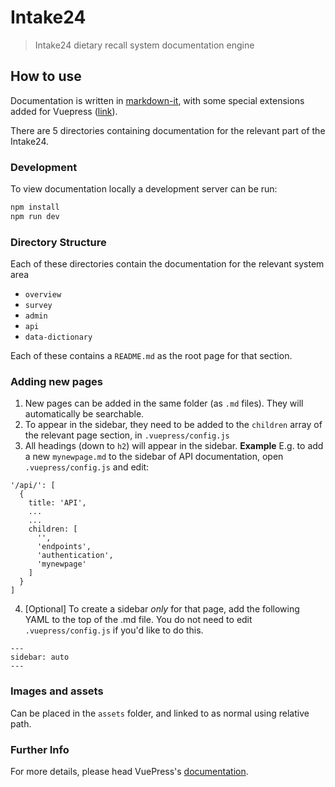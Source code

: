 # Intake24

> Intake24 dietary recall system documentation engine

## How to use
Documentation is written in [markdown-it](https://markdown-it.github.io/), with some special extensions added for Vuepress ([link](https://vuepress.vuejs.org/guide/markdown.html)). 

There are 5 directories containing documentation for the relevant part of the Intake24.

### Development

To view documentation locally a development server can be run:
```bash
npm install
npm run dev
```

### Directory Structure
Each of these directories contain the documentation for the relevant system area
* `overview`
* `survey`
* `admin`
* `api`
* `data-dictionary`

Each of these contains a `README.md` as the root page for that section. 

### Adding new pages
1. New pages can be added in the same folder (as `.md` files). They will automatically be searchable.
2. To appear in the sidebar, they need to be added to the `children` array of the relevant page section, in `.vuepress/config.js` 
3. All headings (down to `h2`) will appear in the sidebar. 
**Example**
E.g. to add a new `mynewpage.md` to the sidebar of API documentation, open `.vuepress/config.js` and edit: 
```
'/api/': [
  {
    title: 'API',
    ...
    ...
    children: [
      '',
      'endpoints',
      'authentication',
      'mynewpage'
    ]
  }
]
```

4. [Optional] To create a sidebar _only_ for that page, add the following YAML to the top of the .md file. You do not need to edit `.vuepress/config.js` if you'd like to do this.
```
---
sidebar: auto
---
```

### Images and assets
Can be placed in the `assets` folder, and linked to as normal using relative path.


### Further Info
For more details, please head VuePress's [documentation](https://v1.vuepress.vuejs.org/).

